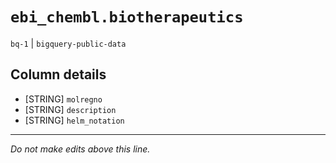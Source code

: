 # `ebi_chembl.biotherapeutics`
`bq-1` | `bigquery-public-data`

## Column details
* [STRING]    `molregno`
* [STRING]    `description`
* [STRING]    `helm_notation`

-------------------------------------------------------------------------------
*Do not make edits above this line.*
